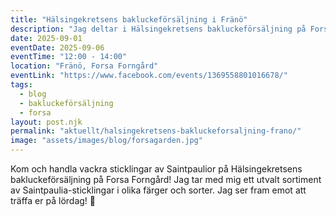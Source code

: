 ```yaml
---
title: "Hälsingekretsens bakluckeförsäljning i Fränö"
description: "Jag deltar i Hälsingekretsens bakluckeförsäljning på Forsa Forngård den 6 september. Kom och handla sticklingar av Saintpaulior!"
date: 2025-09-01
eventDate: 2025-09-06
eventTime: "12:00 - 14:00"
location: "Fränö, Forsa Forngård"
eventLink: "https://www.facebook.com/events/1369558801016678/"
tags: 
  - blog
  - bakluckeförsäljning
  - forsa
layout: post.njk
permalink: "aktuellt/halsingekretsens-bakluckeforsaljning-frano/"
image: "assets/images/blog/forsagarden.jpg"
---
```


Kom och handla vackra sticklingar av Saintpaulior på Hälsingekretsens bakluckeförsäljning på Forsa Forngård! Jag tar med mig ett utvalt sortiment av Saintpaulia-sticklingar i olika färger och sorter. Jag ser fram emot att träffa er på lördag! 🌸
